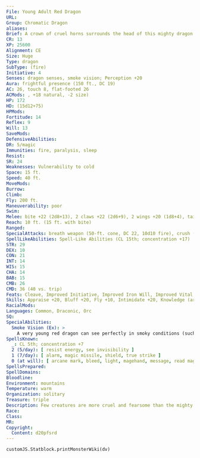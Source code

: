 ```yaml
---
File: Young Adult Red Dragon
URL: 
Group: Chromatic Dragon
aliases: 
Brief: A crown of cruel horns surrounds the head of this mighty dragon. Thick scales the color of molten rock cover its long body.
CR: 13
XP: 25600
Alignment: CE
Size: Huge
Type: dragon
SubType: (fire)
Initiative: 4
Senses: dragon senses, smoke vision; Perception +20
Aura: frightful presence (150 ft., DC 19)
AC: 26, touch 8, flat-footed 26
ACMods: , +18 natural, -2 size)
HP: 172
HD: (15d12+75)
HPMods: 
Fortitude: 14
Reflex: 9
Will: 13
SaveMods: 
DefensiveAbilities: 
DR: 5/magic
Immunities: fire, paralysis, sleep
Resist: 
SR: 24
Weaknesses: Vulnerability to cold
Space: 15 ft.
Speed: 40 ft.
MoveMods: 
Burrow: 
Climb: 
Fly: 200 ft.
Maneuverability: poor
Swim: 
Melee: bite +22 (2d8+13), 2 claws +22 (2d6+9), 2 wings +20 (1d8+4), tail slap +20 (2d6+13)
Reach: 10 ft. (15 ft. with bite)
Ranged: 
SpecialAttacks: breath weapon (50-ft. cone, DC 22, 10d10 fire), crush (Small creatures, DC 22, 2d8+13)
SpellLikeAbilities: Spell-Like Abilities (CL 15th; concentration +17)  At will-detect magic, pyrotechnics (DC 14)
STR: 29
DEX: 10
CON: 21
INT: 14
WIS: 15
CHA: 14
BAB: 15
CMB: 26
CMD: 36 (40 vs. trip)
Feats: Cleave, Improved Initiative, Improved Iron Will, Improved Vital Strike, Iron Will, Multiattack, Power Attack, Vital Strike
Skills: Appraise +20, Bluff +20, Fly +10, Intimidate +20, Knowledge (arcana) +20, Perception +20, Sense Motive +20, Stealth +10
RacialMods: 
Languages: Common, Draconic, Orc
SQ: 
SpecialAbilities:
  Smoke Vision (Ex): >
    A very young red dragon can see perfectly in smoky conditions (such as those created by pyrotechnics).
SpellsKnown:
  _: CL 5th; concentration +7
  2 (5/day): [ resist energy, see invisibility ]
  1 (7/day): [ alarm, magic missile, shield, true strike ]
  0 (at will): [ arcane mark, bleed, light, magehand, message, read magic ]
SpellsPrepared: 
SpellDomains: 
Bloodline: 
Environment: mountains
Temperature: warm
Organization: solitary
Treasure: triple
Description: Few creatures are more cruel and fearsome than the mighty red dragon. King of the chromatics, this terrible beast brings ruin and death to the lands that fall under its shadow.
Race: 
Class: 
MR: 
Copyright:
  Content: d20pfsrd
---
```

```dataviewjs
customJS.Statblock.printMonsterWiki(dv)
```
